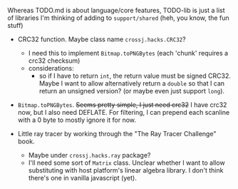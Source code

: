 Whereas TODO.md is about language/core features, TODO-lib is just a list of libraries
I'm thinking of adding to `support/shared` (heh, you know, the fun stuff)



* CRC32 function. Maybe class name `crossj.hacks.CRC32`?
    * I need this to implement `Bitmap.toPNGBytes` (each 'chunk' requires a crc32 checksum)
    * considerations:
        * so if I have to return `int`, the return value must be signed CRC32.
            Maybe I want to allow alternatively return a `double` so that I
            can return an unsigned version?
            (or maybe even just support `long`).
* `Bitmap.toPNGBytes`. ~~Seems pretty simple, I just need crc32~~ I have crc32 now, but I also
    need DEFLATE. For filtering, I can prepend each scanline with a 0 byte to mostly ignore it for now.

* Little ray tracer by working through the "The Ray Tracer Challenge" book.
    * Maybe under `crossj.hacks.ray` package?
    * I'll need some sort of `Matrix` class. Unclear whether I want to allow
        substituting with host platform's linear algebra library.
        I don't think there's one in vanilla javascript (yet).
